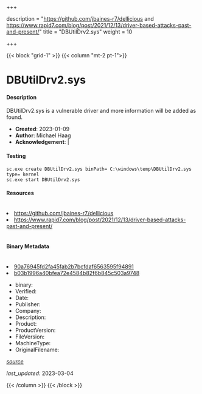 +++

description = "https://github.com/jbaines-r7/dellicious and https://www.rapid7.com/blog/post/2021/12/13/driver-based-attacks-past-and-present/"
title = "DBUtilDrv2.sys"
weight = 10

+++


{{< block "grid-1" >}}
{{< column "mt-2 pt-1">}}


# DBUtilDrv2.sys

#### Description


DBUtilDrv2.sys is a vulnerable driver and more information will be added as found.


- **Created**: 2023-01-09
- **Author**: Michael Haag
- **Acknowledgement**:  | [](https://twitter.com/)

#### Testing

```
sc.exe create DBUtilDrv2.sys binPath= C:\windows\temp\DBUtilDrv2.sys type= kernel
sc.exe start DBUtilDrv2.sys
```

#### Resources
<br>


<li><a href=" https://github.com/jbaines-r7/dellicious"> https://github.com/jbaines-r7/dellicious</a></li>

<li><a href=" https://www.rapid7.com/blog/post/2021/12/13/driver-based-attacks-past-and-present/"> https://www.rapid7.com/blog/post/2021/12/13/driver-based-attacks-past-and-present/</a></li>


<br>


#### Binary Metadata
<br>



<li><a href="https://www.virustotal.com/gui/file/90a76945fd2fa45fab2b7bcfdaf6563595f94891">90a76945fd2fa45fab2b7bcfdaf6563595f94891</a></li>

<li><a href="https://www.virustotal.com/gui/file/b03b1996a40bfea72e4584b82f6b845c503a9748">b03b1996a40bfea72e4584b82f6b845c503a9748</a></li>



- binary: 
- Verified: 
- Date: 
- Publisher: 
- Company: 
- Description: 
- Product: 
- ProductVersion: 
- FileVersion: 
- MachineType: 
- OriginalFilename: 

[*source*](https://github.com/magicsword-io/LOLDrivers/tree/main/yaml/dbutildrv2.sys.yml)

*last_updated:* 2023-03-04


{{< /column >}}
{{< /block >}}
